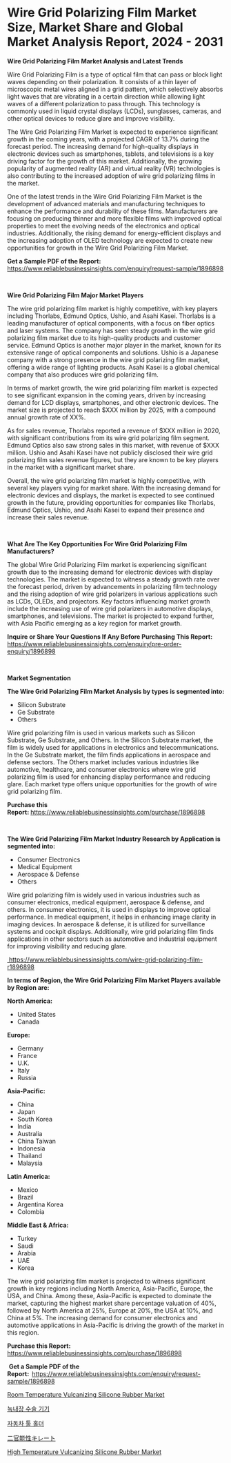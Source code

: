 <p><h1>Wire Grid Polarizing Film Market Size, Market Share and Global Market Analysis Report, 2024 - 2031</h1></p><p><strong>Wire Grid Polarizing Film Market Analysis and Latest Trends</strong></p>
<p><p>Wire Grid Polarizing Film is a type of optical film that can pass or block light waves depending on their polarization. It consists of a thin layer of microscopic metal wires aligned in a grid pattern, which selectively absorbs light waves that are vibrating in a certain direction while allowing light waves of a different polarization to pass through. This technology is commonly used in liquid crystal displays (LCDs), sunglasses, cameras, and other optical devices to reduce glare and improve visibility.</p><p>The Wire Grid Polarizing Film Market is expected to experience significant growth in the coming years, with a projected CAGR of 13.7% during the forecast period. The increasing demand for high-quality displays in electronic devices such as smartphones, tablets, and televisions is a key driving factor for the growth of this market. Additionally, the growing popularity of augmented reality (AR) and virtual reality (VR) technologies is also contributing to the increased adoption of wire grid polarizing films in the market.</p><p>One of the latest trends in the Wire Grid Polarizing Film Market is the development of advanced materials and manufacturing techniques to enhance the performance and durability of these films. Manufacturers are focusing on producing thinner and more flexible films with improved optical properties to meet the evolving needs of the electronics and optical industries. Additionally, the rising demand for energy-efficient displays and the increasing adoption of OLED technology are expected to create new opportunities for growth in the Wire Grid Polarizing Film Market.</p></p>
<p><strong>Get a Sample PDF of the Report:&nbsp;</strong> <a href="https://www.reliablebusinessinsights.com/enquiry/request-sample/1896898">https://www.reliablebusinessinsights.com/enquiry/request-sample/1896898</a></p>
<p>&nbsp;</p>
<p><strong>Wire Grid Polarizing Film Major Market Players</strong></p>
<p><p>The wire grid polarizing film market is highly competitive, with key players including Thorlabs, Edmund Optics, Ushio, and Asahi Kasei. Thorlabs is a leading manufacturer of optical components, with a focus on fiber optics and laser systems. The company has seen steady growth in the wire grid polarizing film market due to its high-quality products and customer service. Edmund Optics is another major player in the market, known for its extensive range of optical components and solutions. Ushio is a Japanese company with a strong presence in the wire grid polarizing film market, offering a wide range of lighting products. Asahi Kasei is a global chemical company that also produces wire grid polarizing film.</p><p>In terms of market growth, the wire grid polarizing film market is expected to see significant expansion in the coming years, driven by increasing demand for LCD displays, smartphones, and other electronic devices. The market size is projected to reach $XXX million by 2025, with a compound annual growth rate of XX%.</p><p>As for sales revenue, Thorlabs reported a revenue of $XXX million in 2020, with significant contributions from its wire grid polarizing film segment. Edmund Optics also saw strong sales in this market, with revenue of $XXX million. Ushio and Asahi Kasei have not publicly disclosed their wire grid polarizing film sales revenue figures, but they are known to be key players in the market with a significant market share.</p><p>Overall, the wire grid polarizing film market is highly competitive, with several key players vying for market share. With the increasing demand for electronic devices and displays, the market is expected to see continued growth in the future, providing opportunities for companies like Thorlabs, Edmund Optics, Ushio, and Asahi Kasei to expand their presence and increase their sales revenue.</p></p>
<p>&nbsp;</p>
<p><strong>What Are The Key Opportunities For Wire Grid Polarizing Film Manufacturers?</strong></p>
<p><p>The global Wire Grid Polarizing Film market is experiencing significant growth due to the increasing demand for electronic devices with display technologies. The market is expected to witness a steady growth rate over the forecast period, driven by advancements in polarizing film technology and the rising adoption of wire grid polarizers in various applications such as LCDs, OLEDs, and projectors. Key factors influencing market growth include the increasing use of wire grid polarizers in automotive displays, smartphones, and televisions. The market is projected to expand further, with Asia Pacific emerging as a key region for market growth.</p></p>
<p><strong>Inquire or Share Your Questions If Any Before Purchasing This Report:</strong> <a href="https://www.reliablebusinessinsights.com/enquiry/pre-order-enquiry/1896898">https://www.reliablebusinessinsights.com/enquiry/pre-order-enquiry/1896898</a></p>
<p>&nbsp;</p>
<p><strong>Market Segmentation</strong></p>
<p><strong>The Wire Grid Polarizing Film Market Analysis by types is segmented into:</strong></p>
<p><ul><li>Silicon Substrate</li><li>Ge Substrate</li><li>Others</li></ul></p>
<p><p>Wire grid polarizing film is used in various markets such as Silicon Substrate, Ge Substrate, and Others. In the Silicon Substrate market, the film is widely used for applications in electronics and telecommunications. In the Ge Substrate market, the film finds applications in aerospace and defense sectors. The Others market includes various industries like automotive, healthcare, and consumer electronics where wire grid polarizing film is used for enhancing display performance and reducing glare. Each market type offers unique opportunities for the growth of wire grid polarizing film.</p></p>
<p><strong>Purchase this Report:&nbsp;</strong><a href="https://www.reliablebusinessinsights.com/purchase/1896898">https://www.reliablebusinessinsights.com/purchase/1896898</a></p>
<p>&nbsp;</p>
<p><strong>The Wire Grid Polarizing Film Market Industry Research by Application is segmented into:</strong></p>
<p><ul><li>Consumer Electronics</li><li>Medical Equipment</li><li>Aerospace & Defense</li><li>Others</li></ul></p>
<p><p>Wire grid polarizing film is widely used in various industries such as consumer electronics, medical equipment, aerospace & defense, and others. In consumer electronics, it is used in displays to improve optical performance. In medical equipment, it helps in enhancing image clarity in imaging devices. In aerospace & defense, it is utilized for surveillance systems and cockpit displays. Additionally, wire grid polarizing film finds applications in other sectors such as automotive and industrial equipment for improving visibility and reducing glare.</p></p>
<p><a href="https://www.reliablebusinessinsights.com/wire-grid-polarizing-film-r1896898">&nbsp;https://www.reliablebusinessinsights.com/wire-grid-polarizing-film-r1896898</a></p>
<p><strong>In terms of Region, the Wire Grid Polarizing Film Market Players available by Region are:</strong></p>
<p>
    <p> <strong> North America: </strong>
        <ul>
            <li>United States</li>
            <li>Canada</li>
        </ul>
        </p> 
    <p> <strong> Europe: </strong>
        <ul>
            <li>Germany</li>
            <li>France</li>
            <li>U.K.</li>
            <li>Italy</li>
            <li>Russia</li>
        </ul>
        </p> 
    <p> <strong> Asia-Pacific: </strong>
        <ul>
            <li>China</li>
            <li>Japan</li>
            <li>South Korea</li>
            <li>India</li>
            <li>Australia</li>
            <li>China Taiwan</li>
            <li>Indonesia</li>
            <li>Thailand</li>
            <li>Malaysia</li>
        </ul>
        </p> 
    <p> <strong> Latin America: </strong>
        <ul>
            <li>Mexico</li>
            <li>Brazil</li>
            <li>Argentina Korea</li>
            <li>Colombia</li>
        </ul>
        </p> 
    <p> <strong> Middle East & Africa: </strong>
        <ul>
            <li>Turkey</li>
            <li>Saudi</li>
            <li>Arabia</li>
            <li>UAE</li>
            <li>Korea</li>
        </ul>
    </p>
    </p>
<p><p>The wire grid polarizing film market is projected to witness significant growth in key regions including North America, Asia-Pacific, Europe, the USA, and China. Among these, Asia-Pacific is expected to dominate the market, capturing the highest market share percentage valuation of 40%, followed by North America at 25%, Europe at 20%, the USA at 10%, and China at 5%. The increasing demand for consumer electronics and automotive applications in Asia-Pacific is driving the growth of the market in this region.</p></p>
<p><strong>Purchase this Report: </strong><a href="https://www.reliablebusinessinsights.com/purchase/1896898">https://www.reliablebusinessinsights.com/purchase/1896898</a></p>
<p>&nbsp;<strong>Get a Sample PDF of the Report:&nbsp;&nbsp;</strong><a href="https://www.reliablebusinessinsights.com/enquiry/request-sample/1896898">https://www.reliablebusinessinsights.com/enquiry/request-sample/1896898</a></p>
<p><strong></strong></p>
<p><p><a href="https://github.com/gracielawharr/Market-Research-Report-List-1/blob/main/room-temperature-vulcanizing-silicone-rubber-market.md">Room Temperature Vulcanizing Silicone Rubber Market</a></p><p><a href="https://medium.com/@louiealtenwerth/%EA%B8%80%EB%9D%BC%EC%9A%B0%EC%BD%94%EB%A7%88-%EC%88%98%EC%88%A0-%EC%9E%A5%EB%B9%84-%EC%8B%9C%EC%9E%A5-%EB%B3%B4%EA%B3%A0%EC%84%9C-%EC%A0%9C%ED%92%88-%EC%9C%A0%ED%98%95-%EB%85%B9%EB%82%B4%EC%9E%A5-%EB%B0%B0%EC%88%98-%EC%9E%A5%EC%B9%98-%EB%85%B9%EB%82%B4%EC%9E%A5-%EB%A0%88%EC%9D%B4%EC%A0%80-%EC%9E%A5%EC%B9%98-%EC%9E%84%ED%94%8C%EB%9E%80%ED%8A%B8-%EB%B0%8F-%EC%8A%A4%ED%85%90%ED%8A%B8-%EC%B5%9C%EC%A2%85-%EC%82%AC%EC%9A%A9%EC%B2%98-%EC%95%88%EA%B3%BC-%EB%B3%91%EC%9B%90-%EC%95%88%EA%B3%BC-%ED%81%B4%EB%A6%AC%EB%8B%89-%EC%99%B8%EB%9E%98-%EC%88%98%EC%88%A0-%EC%84%BC%ED%84%B0-%EB%B0%8F-eac5ad540354">녹내장 수술 기기</a></p><p><a href="https://medium.com/@louiealtenwerth/%EC%9E%90%EB%8F%99%EC%B0%A8-%EB%8F%84%EA%B5%AC-%ED%99%80%EB%8D%94-%EC%8B%9C%EC%9E%A5-%EC%98%88%EC%B8%A1-%EC%8B%9C%EC%9E%A5-%EB%8F%99%ED%96%A5-%EB%B0%8F-%EC%98%81%ED%96%A5-%EB%B6%84%EC%84%9D-2024-2031-c730fe12e3a9">자동차 툴 홀더</a></p><p><a href="https://medium.com/@nicholasallan19/%E5%9C%B0%E7%90%83%E8%A6%8F%E6%A8%A1%E3%81%AE%E4%BA%8C%E9%87%8D%E6%A9%9F%E8%83%BD%E3%82%AD%E3%83%AC%E3%83%BC%E3%83%88%E5%B8%82%E5%A0%B4%E3%81%AE%E7%8A%B6%E6%B3%81-2024%E5%B9%B4-2031%E5%B9%B4-%E3%81%A8%E5%9C%B0%E5%9F%9F-%E8%A3%BD%E5%93%81-%E3%82%A8%E3%83%B3%E3%83%89%E3%83%A6%E3%83%BC%E3%82%BA%E5%88%A5%E3%81%AE%E4%BA%88%E6%B8%AC-58a498b2f09d">二官能性キレート</a></p><p><a href="https://github.com/JennyferFeil2023/Market-Research-Report-List-1/blob/main/high-temperature-vulcanizing-silicone-rubber-market.md">High Temperature Vulcanizing Silicone Rubber Market</a></p></p>